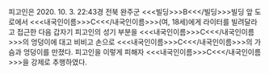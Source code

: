 피고인은 2020. 10. 3. 22:43경 전북 완주군 <<<빌딩>>>B<<</빌딩>>>빌딩 앞 도로에서 <<<내국인이름>>>C<<</내국인이름>>>(여, 18세)에게 라이터를 빌려달라고 접근한 다음 갑자기 피고인의 성기 부분을 <<<내국인이름>>>C<<</내국인이름>>>의 엉덩이에 대고 비비고 손으로 <<<내국인이름>>>C<<</내국인이름>>>의 가슴과 엉덩이를 만졌다.
피고인을 이렇게 피해자 <<<내국인이름>>>C<<</내국인이름>>>을 강제로 추행하였다.